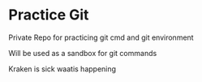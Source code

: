 # Practice Git

Private Repo for practicing git cmd and git environment

Will be used as a sandbox for git commands

Kraken is sick waatis happening